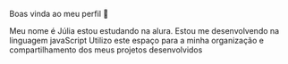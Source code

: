 
Boas vinda ao meu perfil 💙

Meu nome é Júlia estou estudando na alura.
Estou me desenvolvendo na linguagem javaScript Utilizo este espaço para a minha organização e compartilhamento dos meus projetos desenvolvidos


